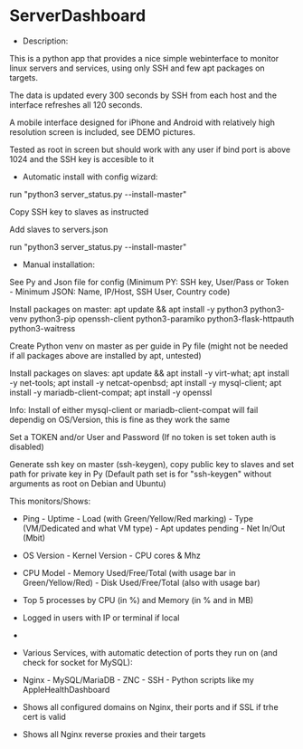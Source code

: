 # ServerDashboard



- Description:

This is a python app that provides a nice simple webinterface to monitor linux servers and services, using only SSH and few apt packages on targets.

The data is updated every 300 seconds by SSH from each host and the interface refreshes all 120 seconds.

A mobile interface designed for iPhone and Android with relatively high resolution screen is included, see DEMO pictures.

Tested as root in screen but should work with any user if bind port is above 1024 and the SSH key is accesible to it




- Automatic install with config wizard:

run "python3 server_status.py --install-master"

Copy SSH key to slaves as instructed

Add slaves to servers.json

run "python3 server_status.py --install-master"


- Manual installation:

See Py and Json file for config (Minimum PY: SSH key, User/Pass or Token - Minimum JSON: Name, IP/Host, SSH User, Country code)

Install packages on master: apt update && apt install -y python3 python3-venv python3-pip openssh-client python3-paramiko python3-flask-httpauth python3-waitress

Create Python venv on master as per guide in Py file (might not be needed if all packages above are installed by apt, untested)

Install packages on slaves: apt update && apt install -y virt-what; apt install -y net-tools; apt install -y netcat-openbsd; apt install -y mysql-client; apt install -y mariadb-client-compat; apt install -y openssl

Info: Install of either mysql-client or mariadb-client-compat will fail dependig on OS/Version, this is fine as they work the same

Set a TOKEN and/or User and Password (If no token is set token auth is disabled)

Generate ssh key on master (ssh-keygen), copy public key to slaves and set path for private key in Py (Default path set is for "ssh-keygen" without arguments as root on Debian and Ubuntu)



This monitors/Shows:

- Ping - Uptime - Load (with Green/Yellow/Red marking) - Type (VM/Dedicated and what VM type) - Apt updates pending - Net In/Out (Mbit)

- OS Version - Kernel Version - CPU cores & Mhz

- CPU Model - Memory Used/Free/Total (with usage bar in Green/Yellow/Red) - Disk Used/Free/Total (also with usage bar)

- Top 5 processes by CPU (in %) and Memory (in % and in MB)

- Logged in users with IP or terminal if local

-

- Various Services, with automatic detection of ports they run on (and check for socket for MySQL):

- Nginx - MySQL/MariaDB - ZNC - SSH - Python scripts like my AppleHealthDashboard

- Shows all configured domains on Nginx, their ports and if SSL if trhe cert is valid

- Shows all Nginx reverse proxies and their targets

